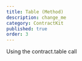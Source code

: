 ```yaml
---
title: Table (Method)
description: change_me
category: ContractKit
published: true
order: 3
---
```


Using the contract.table call
